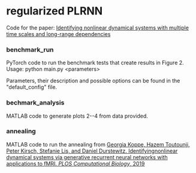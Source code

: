 # regularized PLRNN
Code for the paper:
[Identifying nonlinear dynamical systems with multiple time scales and long-range dependencies](https://openreview.net/forum?id=_XYzwxPIQu6)

### benchmark_run
PyTorch code to run the benchmark tests that create results in Figure 2.
Usage:
python main.py \<parameters\>

Parameters, their description and possible options can be found in the "default_config" file.

### bechmark_analysis
MATLAB code to generate plots 2--4 from data provided.

### annealing
MATLAB code to run the annealing from
[Georgia Koppe, Hazem Toutounji, Peter Kirsch, Stefanie Lis, and Daniel Durstewitz. Identifyingnonlinear dynamical systems via generative recurrent neural networks with applications to fMRI. _PLOS Computational Biology_, 2019](https://journals.plos.org/ploscompbiol/article?id=10.1371/journal.pcbi.1007263)
